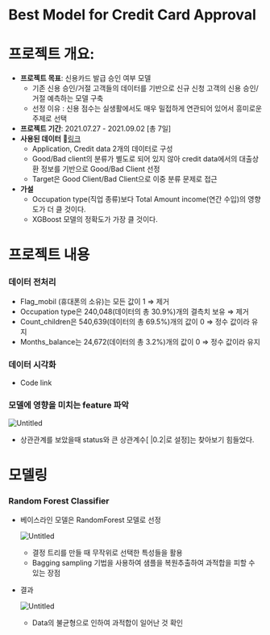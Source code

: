 # Best Model for Credit Card Approval

# **프로젝트 개요:**

- **프로젝트 목표**:  신용카드 발급 승인 여부 모델
    - 기존 신용 승인/거절 고객들의 데이터를 기반으로 신규 신청 고객의 신용 승인/거절 예측하는 모델 구축
    - 선정 이유 : 신용 점수는 실생활에서도 매우 밀접하게 연관되어 있어서 흥미로운 주제로 선택
- **프로젝트 기간**: 2021.07.27 - 2021.09.02 [총 7일]
- **사용된 데이터** 🔗[링크](https://www.kaggle.com/datasets/rikdifos/credit-card-approval-prediction)
    - Application, Credit data 2개의 데이터로 구성
    - Good/Bad client의 분류가 별도로 되어 있지 않아 credit data에서의 대출상환 정보를 기반으로 Good/Bad Client 선정
    - Target은 Good Client/Bad Client으로 이중 분류 문제로 접근
- **가설**
    - Occupation type(직업 종류)보다 Total Amount income(연간 수입)의 영향도가 더 클 것이다.
    - XGBoost 모델의 정확도가 가장 클 것이다.

# **프로젝트 내용**

### 데이터 전처리

- Flag_mobil (휴대폰의 소유)는 모든 값이 1 ⇒ 제거
- Occupation type은 240,048(데이터의 총 30.9%)개의 결측치 보유 ⇒ 제거
- Count_children은 540,639(데이터의 총 69.5%)개의 값이 0 ⇒ 정수 값이라 유지
- Months_balance는 24,672(데이터의 총 3.2%)개의 값이 0  ⇒ 정수 값이라 유지

### 데이터 시각화

- Code link

### 모델에 영향을 미치는 feature 파악

![Untitled](https://s3-us-west-2.amazonaws.com/secure.notion-static.com/9987108b-710e-43c9-ace0-8ccc75a9e14f/Untitled.png)

- 상관관계를 보았을때 status와 큰 상관계수[ |0.2|로 설정]는 찾아보기 힘들었다.

# 모델링

### Random Forest Classifier

- 베이스라인 모델은 RandomForest 모델로 선정
    
    ![Untitled](https://s3-us-west-2.amazonaws.com/secure.notion-static.com/79b2256a-1175-4841-bb96-e6ec1561fcee/Untitled.png)
    
    - 결정 트리를 만들 때 무작위로 선택한 특성들을 활용
    - Bagging sampling 기법을 사용하여 샘플을 복원추출하여 과적합을 피할 수 있는 장점
- 결과
    
    ![Untitled](https://s3-us-west-2.amazonaws.com/secure.notion-static.com/7bcd6899-208a-444c-8af0-7c8165677146/Untitled.png)
    
    - Data의 불균형으로 인하여 과적합이 일어난 것 확인
